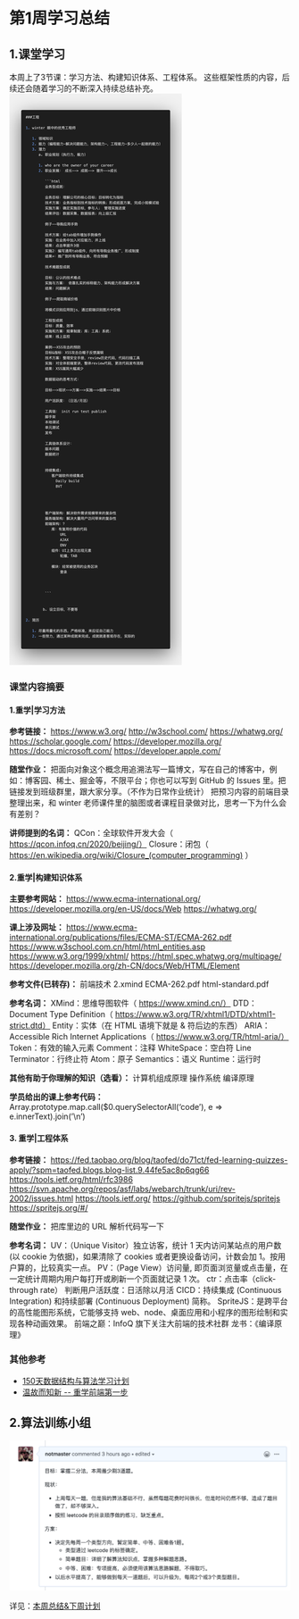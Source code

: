 # 第1周学习总结

## 1.课堂学习

本周上了3节课：学习方法、构建知识体系、工程体系。
这些框架性质的内容，后续还会随着学习的不断深入持续总结补充。
![总结](file/code.png)

### 课堂内容摘要

#### 1.重学|学习方法

**参考链接：**
https://www.w3.org/
http://w3school.com/
https://whatwg.org/
https://scholar.google.com/
https://developer.mozilla.org/
https://docs.microsoft.com/
https://developer.apple.com/

**随堂作业：**
把面向对象这个概念用追溯法写一篇博文，写在自己的博客中，例如：博客园、稀土、掘金等，不限平台；你也可以写到 GitHub 的 Issues 里。把链接发到班级群里，跟大家分享。（不作为日常作业统计）
把预习内容的前端目录整理出来，和 winter 老师课件里的脑图或者课程目录做对比，思考一下为什么会有差别？

**讲师提到的名词：**
QCon：全球软件开发大会（ https://qcon.infoq.cn/2020/beijing/）
Closure：闭包（ https://en.wikipedia.org/wiki/Closure_(computer_programming) ）

#### 2.重学|构建知识体系

**主要参考网站：**
https://www.ecma-international.org/
https://developer.mozilla.org/en-US/docs/Web
https://whatwg.org/

**课上涉及网址：**
https://www.ecma-international.org/publications/files/ECMA-ST/ECMA-262.pdf
https://www.w3school.com.cn/html/html_entities.asp
https://www.w3.org/1999/xhtml/
https://html.spec.whatwg.org/multipage/
https://developer.mozilla.org/zh-CN/docs/Web/HTML/Element

**参考文件(已转存)：**
前端技术 2.xmind
ECMA-262.pdf
html-standard.pdf

**参考名词：**
XMind：思维导图软件（ https://www.xmind.cn/）
DTD：Document Type Definition（ https://www.w3.org/TR/xhtml1/DTD/xhtml1-strict.dtd）
Entity：实体（在 HTML 语境下就是 & 符后边的东西）
ARIA：Accessible Rich Internet Applications（ https://www.w3.org/TR/html-aria/）
Token：有效的输入元素
Comment：注释
WhiteSpace：空白符
Line Terminator：行终止符
Atom：原子
Semantics：语义
Runtime：运行时

**其他有助于你理解的知识（选看）：**
计算机组成原理
操作系统
编译原理

**学员给出的课上参考代码：**
Array.prototype.map.call($0.querySelectorAll(‘code’), e => e.innerText).join(’\n’)

#### 3. 重学|工程体系

**参考链接：**
https://fed.taobao.org/blog/taofed/do71ct/fed-learning-quizzes-apply/?spm=taofed.blogs.blog-list.9.44fe5ac8p6qg66
https://tools.ietf.org/html/rfc3986
https://svn.apache.org/repos/asf/labs/webarch/trunk/uri/rev-2002/issues.html
https://tools.ietf.org/
https://github.com/spritejs/spritejs
https://spritejs.org/#/

**随堂作业：**
把库里边的 URL 解析代码写一下

**参考名词：**
UV：（Unique Visitor）独立访客，统计 1 天内访问某站点的用户数 (以 cookie 为依据)，如果清除了 cookies 或者更换设备访问，计数会加 1。按用户算的，比较真实一点。
PV：（Page View）访问量, 即页面浏览量或点击量，在一定统计周期内用户每打开或刷新一个页面就记录 1 次。
ctr：点击率（click-through rate）
判断用户活跃度：日活除以月活
CICD：持续集成 (Continuous Integration) 和持续部署 (Continuous Deployment) 简称。
SpriteJS：是跨平台的高性能图形系统，它能够支持 web、node、桌面应用和小程序的图形绘制和实现各种动画效果。
前端之巅：InfoQ 旗下关注大前端的技术社群
龙书：《编译原理》

### 其他参考

- [150天数据结构与算法学习计划](https://www.yuque.com/change-zym9v/tae2h4/ory27h)
- [温故而知新 -- 重学前端第一步](https://juejin.im/post/5e92ecfe51882573b569bc92)

## 2.算法训练小组

![总结&计划](file/001.png)

详见：[本周总结&下周计划](https://github.com/JTDI/leetcode-practice/issues/5#issuecomment-613289005)

